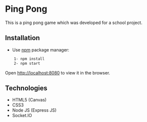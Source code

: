 # Ping Pong 

This is a ping pong game which was developed for a school project.

## Installation

* Use [npm](https://nodejs.org/en/download/) package manager:

```bash
    1- npm install
    2- npm start
```

Open [http://localhost:8080](http://localhost:8080) to view it in the browser.

## Technologies

* HTML5 (Canvas)
* CSS3
* Node JS (Express JS)
* Socket.IO
